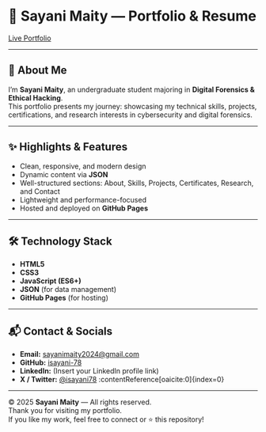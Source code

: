# 🌟 Sayani Maity — Portfolio & Resume

[Live Portfolio](https://isayani-78.github.io/)

---

## 👤 About Me  
I’m **Sayani Maity**, an undergraduate student majoring in **Digital Forensics & Ethical Hacking**.  
This portfolio presents my journey: showcasing my technical skills, projects, certifications, and research interests in cybersecurity and digital forensics.

---

## ✨ Highlights & Features  
- Clean, responsive, and modern design  
- Dynamic content via **JSON**  
- Well-structured sections: About, Skills, Projects, Certificates, Research, and Contact  
- Lightweight and performance-focused  
- Hosted and deployed on **GitHub Pages**

---

## 🛠 Technology Stack  
- **HTML5**  
- **CSS3**  
- **JavaScript (ES6+)**  
- **JSON** (for data management)  
- **GitHub Pages** (for hosting)

---

## 📬 Contact & Socials  
- **Email:** sayanimaity2024@gmail.com  
- **GitHub:** [isayani-78](https://github.com/isayani-78)  
- **LinkedIn:** (Insert your LinkedIn profile link)  
- **X / Twitter:** [@isayani78](https://twitter.com/isayani78) :contentReference[oaicite:0]{index=0}  

---

© 2025 **Sayani Maity** — All rights reserved.  
Thank you for visiting my portfolio.  
If you like my work, feel free to connect or ⭐ this repository!
